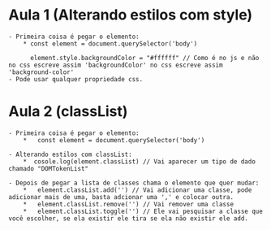 # Aula 1 (Alterando estilos com style)

    - Primeira coisa é pegar o elemento:
        * const element = document.querySelector('body')

          element.style.backgroundColor = "#ffffff" // Como é no js e não no css escreve assim 'backgroundColor' no css escreve assim 'background-color'
    - Pode usar qualquer propriedade css.
# Aula 2 (classList) 

    - Primeira coisa é pegar o elemento:
        *   const element = document.querySelector('body')

    - Alterando estilos com classList:
        *  cosole.log(element.classList) // Vai aparecer um tipo de dado chamado "DOMTokenList" 
    
    - Depois de pegar a lista de classes chama o elemento que quer mudar:
        *   element.classList.add('') // Vai adicionar uma classe, pode adicionar mais de uma, basta adcionar uma ',' e colocar outra.
        *   element.classList.remove('') // Vai remover uma classe
        *   element.classList.toggle('') // Ele vai pesquisar a classe que você escolher, se ela existir ele tira se ela não existir ele add.
